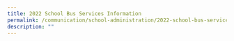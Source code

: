 ```yaml
---
title: 2022 School Bus Services Information
permalink: /communication/school-administration/2022-school-bus-services-information/
description: ""
---
```


